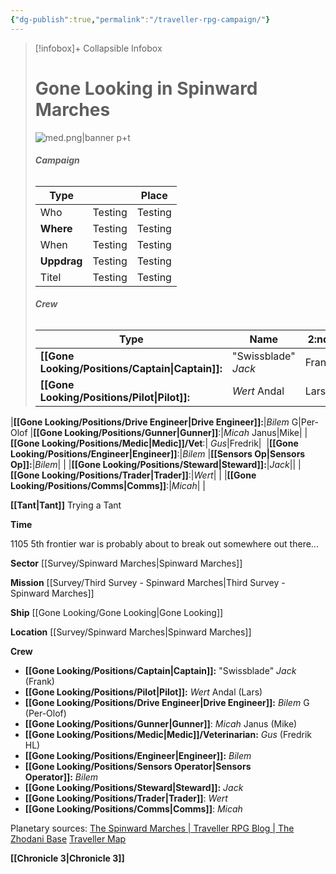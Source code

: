 ```yaml
---
{"dg-publish":true,"permalink":"/traveller-rpg-campaign/"}
---
```


> [!infobox]+ Collapsible Infobox
> # Gone Looking in Spinward Marches
> ![med.png|banner p+t](/img/user/Gone%20Looking/Attachments/med.png)
> ###### **Campaign**
> | Type |   |  Place |
> | ---- | ---- | ---- |
> | Who | Testing | Testing |> 
> | **Where** | Testing | Testing |
> | When | Testing | Testing |
> | **Uppdrag** | Testing | Testing |
> | Titel | Testing | Testing |
> 
> ######  **Crew**
> | Type | Name | 2:nd |
> | ---- | ---- | ---- |
>|**[[Gone Looking/Positions/Captain\|Captain]]:**|"Swissblade" *Jack* |Frank|
>| **[[Gone Looking/Positions/Pilot\|Pilot]]:**|*Wert* Andal|Lars|
|**[[Gone Looking/Positions/Drive Engineer\|Drive Engineer]]:**|*Bilem* G|Per-Olof
|**[[Gone Looking/Positions/Gunner\|Gunner]]**:|*Micah* Janus|Mike|
|**[[Gone Looking/Positions/Medic\|Medic]]/Vet**:| *Gus*|Fredrik| 
|**[[Gone Looking/Positions/Engineer\|Engineer]]**:|*Bilem*
|**[[Sensors Op\|Sensors Op]]:**|*Bilem*| |
|**[[Gone Looking/Positions/Steward\|Steward]]:**|*Jack*||
|**[[Gone Looking/Positions/Trader\|Trader]]**:|*Wert*| |
|**[[Gone Looking/Positions/Comms\|Comms]]**:|*Micah*| |

**[[Tant\|Tant]]**
Trying a Tant

**Time**

1105
5th frontier war is probably about to break out somewhere out there...

**Sector**
[[Survey/Spinward Marches\|Spinward Marches]]

**Mission**
[[Survey/Third Survey - Spinward Marches\|Third Survey - Spinward Marches]]

**Ship**
[[Gone Looking/Gone Looking\|Gone Looking]]

**Location**
[[Survey/Spinward Marches\|Spinward Marches]]

**Crew**
- **[[Gone Looking/Positions/Captain\|Captain]]:** "Swissblade" *Jack* (Frank)
- **[[Gone Looking/Positions/Pilot\|Pilot]]:** *Wert* Andal (Lars)
- **[[Gone Looking/Positions/Drive Engineer\|Drive Engineer]]:** *Bilem* G (Per-Olof)
- **[[Gone Looking/Positions/Gunner\|Gunner]]**: *Micah* Janus (Mike)
- **[[Gone Looking/Positions/Medic\|Medic]]/Veterinarian:** *Gus* (Fredrik HL) 
- **[[Gone Looking/Positions/Engineer\|Engineer]]:** *Bilem*
- **[[Gone Looking/Positions/Sensors Operator\|Sensors Operator]]:** *Bilem*
- **[[Gone Looking/Positions/Steward\|Steward]]:** *Jack*
- **[[Gone Looking/Positions/Trader\|Trader]]**: *Wert*
- **[[Gone Looking/Positions/Comms\|Comms]]**: *Micah*

Planetary sources:
[The Spinward Marches | Traveller RPG Blog | The Zhodani Base](https://zhodani.space/maps/the-spinward-marches/)
[Traveller Map](https://travellermap.com/?options=887&p=-96!60!5&mains=1)



**[[Chronicle 3\|Chronicle 3]]**
   